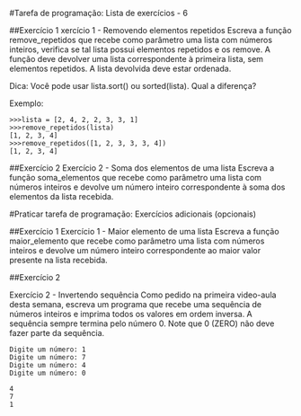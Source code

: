 #Tarefa de programação: Lista de exercícios - 6

##Exercício 1
xercício 1 - Removendo elementos repetidos
Escreva a função remove_repetidos que recebe como parâmetro uma lista com números inteiros, verifica se tal lista possui elementos repetidos e os remove. A função deve devolver uma lista correspondente à primeira lista, sem elementos repetidos. A lista devolvida deve estar ordenada.

Dica: Você pode usar lista.sort() ou sorted(lista). Qual a diferença?

Exemplo: 
```
>>>lista = [2, 4, 2, 2, 3, 3, 1]
>>>remove_repetidos(lista)
[1, 2, 3, 4]
>>>remove_repetidos([1, 2, 3, 3, 3, 4])
[1, 2, 3, 4]
```

##Exercício 2
Exercício 2 - Soma dos elementos de uma lista
Escreva a função soma_elementos que recebe como parâmetro uma lista com números inteiros e devolve um número inteiro correspondente à soma dos elementos da lista recebida.


#Praticar tarefa de programação: Exercícios adicionais (opcionais)

##Exercício 1
Exercício 1 - Maior elemento de uma lista
Escreva a função maior_elemento que recebe como parâmetro uma lista com números inteiros e devolve um número inteiro correspondente ao maior valor presente na lista recebida.


##Exercício 2

Exercício 2 - Invertendo sequência
Como pedido na primeira video-aula desta semana, escreva um programa que recebe uma sequência de números inteiros e imprima todos os valores em ordem inversa. A sequência sempre termina pelo número 0. Note que 0 (ZERO) não deve fazer parte da sequência.
```
Digite um número: 1
Digite um número: 7
Digite um número: 4
Digite um número: 0

4
7
1
```